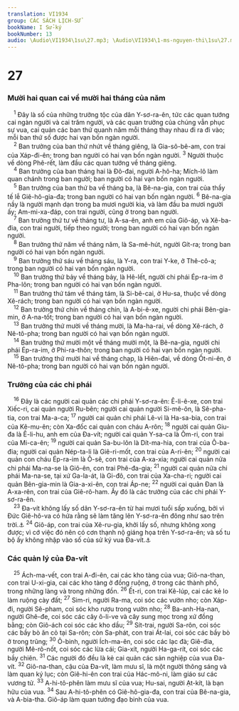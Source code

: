 ```yaml
---
translation: VI1934
group: CÁC SÁCH LỊCH-SỬ
bookName: I Sử-ký 
bookNumber: 13
audio: \Audio\VI1934\1su\27.mp3; \Audio\VI1934\1-ms-nguyen-thi\1su\27.mp3
---
```


<div class="title"><h1>27</h1><h3>Mười hai quan cai về mười hai tháng của năm</h3></div>
<span class="verse 1su_27_1"> <sup>1</sup> Đây là số của những trưởng tộc của dân Y-sơ-ra-ên, tức các quan tướng cai ngàn người và cai trăm người, và các quan trưởng của chúng vẫn phục sự vua, cai quản các ban thứ quanh năm mỗi tháng thay nhau đi ra đi vào; mỗi ban thứ số được hai vạn bốn ngàn người. <br/></span>
<span class="verse 1su_27_2"> <sup>2</sup> Ban trưởng của ban thứ nhứt về tháng giêng, là Gia-sô-bê-am, con trai của Xáp-đi-ên; trong ban người có hai vạn bốn ngàn người. </span>
<span class="verse 1su_27_3"><sup>3</sup> Người thuộc về dòng Phê-rết, làm đầu các quan tướng về tháng giêng. <br/></span>
<span class="verse 1su_27_4"> <sup>4</sup> Ban trưởng của ban tháng hai là Đô-đai, người A-hô-ha; Mích-lô làm quan chánh trong ban người; ban người có hai vạn bốn ngàn người. <br/></span>
<span class="verse 1su_27_5"> <sup>5</sup> Ban trưởng của ban thứ ba về tháng ba, là Bê-na-gia, con trai của thầy tế lễ Giê-hô-gia-đa; trong ban người có hai vạn bốn ngàn người. </span>
<span class="verse 1su_27_6"><sup>6</sup> Bê-na-gia nầy là người mạnh dạn trong ba mươi người kia, và làm đầu ba mươi người ấy; Am-mi-xa-đáp, con trai người, cũng ở trong ban người. <br/></span>
<span class="verse 1su_27_7"> <sup>7</sup> Ban trưởng thứ tư về tháng tư, là A-sa-ên, anh em của Giô-áp, và Xê-ba-đia, con trai người, tiếp theo người; trong ban người có hai vạn bốn ngàn người. <br/></span>
<span class="verse 1su_27_8"> <sup>8</sup> Ban trưởng thứ năm về tháng năm, là Sa-mê-hút, người Gít-ra; trong ban người có hai vạn bốn ngàn người. <br/></span>
<span class="verse 1su_27_9"> <sup>9</sup> Ban trưởng thứ sáu về tháng sáu, là Y-ra, con trai Y-ke, ở Thê-cô-a; trong ban người có hai vạn bốn ngàn người. <br/></span>
<span class="verse 1su_27_10"> <sup>10</sup> Ban trưởng thứ bảy về tháng bảy, là Hê-lết, người chi phái Ép-ra-im ở Pha-lôn; trong ban người có hai vạn bốn ngàn người. <br/></span>
<span class="verse 1su_27_11"> <sup>11</sup> Ban trưởng thứ tám về tháng tám, là Si-bê-cai, ở Hu-sa, thuộc về dòng Xê-rách; trong ban người có hai vạn bốn ngàn người. <br/></span>
<span class="verse 1su_27_12"> <sup>12</sup> Ban trưởng thứ chín về tháng chín, là A-bi-ê-xe, người chi phái Bên-gia-min, ở A-na-tốt; trong ban người có hai vạn bốn ngàn người. <br/></span>
<span class="verse 1su_27_13"> <sup>13</sup> Ban trưởng thứ mười về tháng mười, là Ma-ha-rai, về dòng Xê-rách, ở Nê-tô-pha; trong ban người có hai vạn bốn ngàn người. <br/></span>
<span class="verse 1su_27_14"> <sup>14</sup> Ban trưởng thứ mười một về tháng mười một, là Bê-na-gia, người chi phái Ép-ra-im, ở Phi-ra-thôn; trong ban người có hai vạn bốn ngàn người. <br/></span>
<span class="verse 1su_27_15"> <sup>15</sup> Ban trưởng thứ mười hai về tháng chạp, là Hiên-đai, về dòng Ốt-ni-ên, ở Nê-tô-pha; trong ban người có hai vạn bốn ngàn người. <br/></span>
<div class="title"><h3>Trưởng của các chi phái</h3></div>
<span class="verse 1su_27_16"> <sup>16</sup> Đây là các người cai quản các chi phái Y-sơ-ra-ên: Ê-li-ê-xe, con trai Xiếc-ri, cai quản người Ru-bên; người cai quản người Si-mê-ôn, là Sê-pha-tia, con trai Ma-a-ca; </span>
<span class="verse 1su_27_17"><sup>17</sup> người cai quản chi phái Lê-vi là Ha-sa-bia, con trai của Kê-mu-ên; còn Xa-đốc cai quản con cháu A-rôn; </span>
<span class="verse 1su_27_18"><sup>18</sup> người cai quản Giu-đa là Ê-li-hu, anh em của Đa-vít; người cai quản Y-sa-ca là Ôm-ri, con trai của Mi-ca-ên; </span>
<span class="verse 1su_27_19"><sup>19</sup> người cai quản Sa-bu-lôn là Dít-ma-hia, con trai của Ô-ba-đia; người cai quản Nép-ta-li là Giê-ri-mốt, con trai của A-ri-ên; </span>
<span class="verse 1su_27_20"><sup>20</sup> người cai quản con cháu Ép-ra-im là Ô-sê, con trai của A-xa-xia; người cai quản nửa chi phái Ma-na-se là Giô-ên, con trai Phê-đa-gia; </span>
<span class="verse 1su_27_21"><sup>21</sup> người cai quản nửa chi phái Ma-na-se, tại xứ Ga-la-át, là Gi-đô, con trai của Xa-cha-ri; người cai quản Bên-gia-min là Gia-a-xi-ên, con trai Áp-ne; </span>
<span class="verse 1su_27_22"><sup>22</sup> người cai quản Đan là A-xa-rên, con trai của Giê-rô-ham. Ấy đó là các trưởng của các chi phái Y-sơ-ra-ên. <br/></span>
<span class="verse 1su_27_23"> <sup>23</sup> Đa-vít không lấy số dân Y-sơ-ra-ên từ hai mươi tuổi sấp xuống, bởi vì Đức Giê-hô-va có hứa rằng sẽ làm tăng lên Y-sơ-ra-ên đông như sao trên trời.<a data-toggle="tooltip" data-placement="bottom" title="Sa 15:5; 22:17; 26:4">⚓</a></span>
<span class="verse 1su_27_24"><sup>24</sup> Giô-áp, con trai của Xê-ru-gia, khởi lấy số, nhưng không xong được; vì cớ việc đó nên có cơn thạnh nộ giáng họa trên Y-sơ-ra-ên; và số tu bộ ấy không nhập vào số của sử ký vua Đa-vít.<a data-toggle="tooltip" data-placement="bottom" title="2Sa 24:15; 1Su 21:1-14">⚓</a><br/></span>
<div class="title"><h3>Các quản lý của Đa-vít</h3></div>
<span class="verse 1su_27_25"> <sup>25</sup> Ách-ma-vết, con trai A-đi-ên, cai các kho tàng của vua; Giô-na-than, con trai U-xi-gia, cai các kho tàng ở đồng ruộng, ở trong các thành phố, trong những làng và trong những đồn. </span>
<span class="verse 1su_27_26"><sup>26</sup> Ết-ri, con trai Kê-lúp, cai các kẻ lo làm ruộng cày đất; </span>
<span class="verse 1su_27_27"><sup>27</sup> Sim-ri, người Ra-ma, coi sóc các vườn nho; còn Xáp-đi, người Sê-pham, coi sóc kho rượu trong vườn nho; </span>
<span class="verse 1su_27_28"><sup>28</sup> Ba-anh-Ha-nan, người Ghê-đe, coi sóc các cây ô-li-ve và cây sung mọc trong xứ đồng bằng; còn Giô-ách coi sóc các kho dầu; </span>
<span class="verse 1su_27_29"><sup>29</sup> Sít-trai, người Sa-rôn, coi sóc các bầy bò ăn cỏ tại Sa-rôn; còn Sa-phát, con trai Át-lai, coi sóc các bầy bò ở trong trũng; </span>
<span class="verse 1su_27_30"><sup>30</sup> Ô-binh, người Ích-ma-ên, coi sóc các lạc đà; Giê-đia, người Mê-rô-nốt, coi sóc các lừa cái; Gia-xít, người Ha-ga-rít, coi sóc các bầy chiên. </span>
<span class="verse 1su_27_31"><sup>31</sup> Các người đó đều là kẻ cai quản các sản nghiệp của vua Đa-vít. </span>
<span class="verse 1su_27_32"><sup>32</sup> Giô-na-than, cậu của Đa-vít, làm mưu sĩ, là một người thông sáng và làm quan ký lục; còn Giê-hi-ên con trai của Hác-mô-ni, làm giáo sư các vương tử. </span>
<span class="verse 1su_27_33"><sup>33</sup> A-hi-tô-phên làm mưu sĩ của vua; Hu-sai, người Ạt-kít, là bạn hữu của vua. </span>
<span class="verse 1su_27_34"><sup>34</sup> Sau A-hi-tô-phên có Giê-hô-gia-đa, con trai của Bê-na-gia, và A-bia-tha. Giô-áp làm quan tướng đạo binh của vua. <br/></span>
